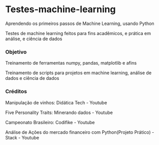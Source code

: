 # Testes-machine-learning
Aprendendo os primeiros passos de Machine Learning, usando Python

Testes de machine learning feitos para fins acadêmicos, e prática em análise, e ciência de dados

### Objetivo
Treinamento de ferramentas numpy, pandas, matplotlib e afins

Treinamento de scripts para projetos em machine learning, análise de dados e ciência de dados


### Créditos

Manipulação de vinhos: Didática Tech - Youtube

Five Personality Traits: Minerando dados - Youtube

Campeonato Brasileiro: Codifike - Youtube

Análise de Ações do mercado financeiro com Python(Projeto Prático) - Stack - Youtube


